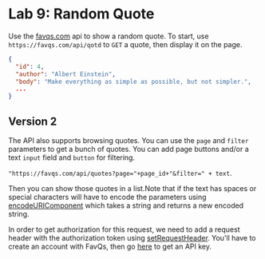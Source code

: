 
# Lab 9: Random Quote


Use the [favqs.com](https://favqs.com/api/) api to show a random quote. To start, use `https://favqs.com/api/qotd` to `GET` a quote, then display it on the page.

```json
{
  "id": 4,
  "author": "Albert Einstein",
  "body": "Make everything as simple as possible, but not simpler.",
  ...
}
```


## Version 2

The API also supports browsing quotes. You can use the `page` and `filter` parameters to get a bunch of quotes. You can add page buttons and/or a text `input` field and `button` for filtering.

`"https://favqs.com/api/quotes?page="+page_id+"&filter=" + text`.

Then you can show those quotes in a list.Note that if the text has spaces or special characters will have to encode the parameters using [encodeURIComponent](https://developer.mozilla.org/en-US/docs/Web/JavaScript/Reference/Global_Objects/encodeURIComponent) which takes a string and returns a new encoded string.

In order to get authorization for this request, we need to add a request header with the authorization token using [setRequestHeader](https://developer.mozilla.org/en-US/docs/Web/API/XMLHttpRequest/setRequestHeader). You'll have to create an account with FavQs, then go [here](https://favqs.com/api_keys) to get an API key.